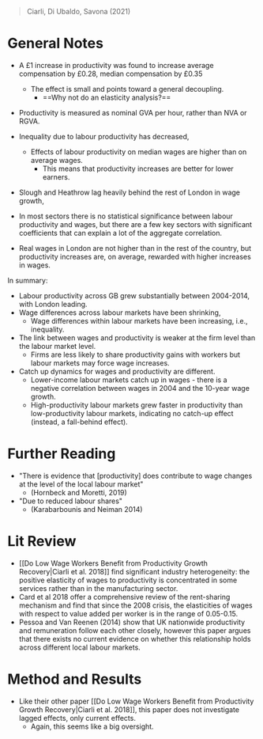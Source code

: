 >Ciarli, Di Ubaldo, Savona (2021)
# General Notes
- A £1 increase in productivity was found to increase average compensation by £0.28, median compensation by £0.35
	- The effect is small and points toward a general decoupling.
		- ==Why not do an elasticity analysis?==
- Productivity is measured as nominal GVA per hour, rather than NVA or RGVA.

- Inequality due to labour productivity has decreased,
	- Effects of labour productivity on median wages are higher than on average wages.
		- This means that productivity increases are better for lower earners.
- Slough and Heathrow lag heavily behind the rest of London in wage growth,
- In most sectors there is no statistical significance between labour productivity and wages, but there are a few key sectors with significant coefficients that can explain a lot of the aggregate correlation.
- Real wages in London are not higher than in the rest of the country, but productivity increases are, on average, rewarded with higher increases in wages. 

In summary:
- Labour productivity across GB grew substantially between 2004-2014, with London leading.
- Wage differences across labour markets have been shrinking,
	- Wage differences within labour markets have been increasing, i.e., inequality.
- The link between wages and productivity is weaker at the firm level than the labour market level.
	- Firms are less likely to share productivity gains with workers but labour markets may force wage increases.
- Catch up dynamics for wages and productivity are different.
	- Lower-income labour markets catch up in wages - there is a negative correlation between wages in 2004 and the 10-year wage growth.
	- High-productivity labour markets grew faster in productivity than low-productivity labour markets, indicating no catch-up effect (instead, a fall-behind effect).
# Further Reading
- "There is evidence that \[productivity] does contribute to wage changes at the level of the local labour market"
	- (Hornbeck and Moretti, 2019)
- "Due to reduced labour shares"
	- (Karabarbounis and Neiman 2014)
# Lit Review
- [[Do Low Wage Workers Benefit from Productivity Growth Recovery|Ciarli et al. 2018]] find significant industry heterogeneity: the positive elasticity of wages to productivity is concentrated in some services rather than in the manufacturing sector.
- Card et al 2018 offer a comprehensive review of the rent-sharing mechanism and find that since the 2008 crisis, the elasticities of wages with respect to value added per worker is in the range of 0.05-0.15.
- Pessoa and Van Reenen (2014) show that UK nationwide productivity and remuneration follow each other closely, however this paper argues that there exists no current evidence on whether this relationship holds across different local labour markets.
# Method and Results
- Like their other paper [[Do Low Wage Workers Benefit from Productivity Growth Recovery|Ciarli et al. 2018]], this paper does not investigate lagged effects, only current effects.
	- Again, this seems like a big oversight.